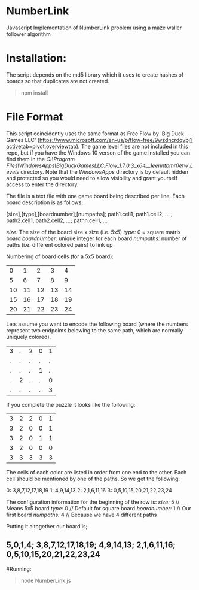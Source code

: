 # NumberLink
Javascript Implementation of NumberLink problem using a maze waller follower algorithm


# Installation:
The script depends on the md5 library which it uses to create hashes of boards so that duplicates are not created.

>npm install

# File Format

This script coincidently uses the same format as Free Flow by 'Big Duck Games LLC' (https://www.microsoft.com/en-us/p/flow-free/9wzdncrdqvpj?activetab=pivot:overviewtab). The game level files are not included in this repo, but if you have the Windows 10 verson of the game installed you can find them in the *C:\Program Files\WindowsApps\BigDuckGamesLLC.Flow_1.7.0.3_x64__1eenntbmr0etw\Levels* directory. Note that the *WindowsApps* directory is by default hidden and protected so you would need to allow visibility and grant yourself access to enter the directory.

The file is a text file with one game board being described per line. Each board description is as follows;

[size],[type],[boardnumber],[numpaths]; path1.cell1, path1.cell2, ... ; path2.cell1, path2.cell2, ...; pathn.cell1, ...

*size:* The size of the board size x size (i.e. 5x5)
*type:* 0 = square matrix board
*boardnumber:* unique integer for each board
*numpaths:* number of paths (i.e. different colored pairs) to link up

Numbering of board cells (for a 5x5 board):
<table>
    <tr><td>0</td><td>1</td><td>2</td><td>3</td><td>4</td></tr>
    <tr><td>5</td><td>6</td><td>7</td><td>8</td><td>9</td></tr>
    <tr><td>10</td><td>11</td><td>12</td><td>13</td><td>14</td></tr>
    <tr><td>15</td><td>16</td><td>17</td><td>18</td><td>19</td></tr>
    <tr><td>20</td><td>21</td><td>22</td><td>23</td><td>24</td></tr>
</table>

Lets assume you want to encode the following board (where the numbers represent two endpoints belowing to the same path, which are normally uniquely colored).

<table>
    <tr><td>3</td><td>.</td><td>2</td><td>0</td><td>1</td></tr>
    <tr><td>.</td><td>.</td><td>.</td><td>.</td><td>.</td></tr>
    <tr><td>.</td><td>.</td><td>.</td><td>1</td><td>.</td></tr>
    <tr><td>.</td><td>2</td><td>.</td><td>.</td><td>0</td></tr>
    <tr><td>.</td><td>.</td><td>.</td><td>.</td><td>3</td></tr>
</table>

If you complete the puzzle it looks like the following:

<table>
    <tr><td>3</td><td>2</td><td>2</td><td>0</td><td>1</td></tr>
    <tr><td>3</td><td>2</td><td>0</td><td>0</td><td>1</td></tr>
    <tr><td>3</td><td>2</td><td>0</td><td>1</td><td>1</td></tr>
    <tr><td>3</td><td>2</td><td>0</td><td>0</td><td>0</td></tr>
    <tr><td>3</td><td>3</td><td>3</td><td>3</td><td>3</td></tr>
</table>

The cells of each color are listed in order from one end to the other. Each cell should be mentioned by one of the paths. So we get the following:

0: 3,8,7,12,17,18,19
1: 4,9,14,13
2: 2,1,6,11,16
3: 0,5,10,15,20,21,22,23,24

The configuration information for the beginning of the row is:
*size:* 5 // Means 5x5 board
*type:* 0 // Default for square board
*boardnumber:* 1 // Our first board
*numpaths:* 4 // Because we have 4 different paths

Putting it altogether our board is;

## 5,0,1,4; 3,8,7,12,17,18,19; 4,9,14,13; 2,1,6,11,16; 0,5,10,15,20,21,22,23,24

#Running:

>node NumberLink.js

